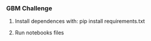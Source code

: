 ### GBM Challenge

1. Install dependences with:
pip install requirements.txt

2. Run notebooks files